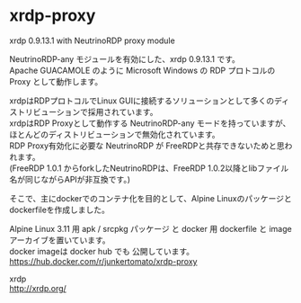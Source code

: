 # xrdp-proxy
xrdp 0.9.13.1 with NeutrinoRDP proxy module

NeutrinoRDP-any モジュールを有効にした、xrdp 0.9.13.1 です。  
Apache GUACAMOLE のように Microsoft Windows の RDP プロトコルのProxy として動作します。  
  
xrdpはRDPプロトコルでLinux GUIに接続するソリューションとして多くのディストリビューションで採用されています。  
xrdpはRDP Proxyとして動作する NeutrinoRDP-any モードを持っていますが、ほとんどのディストリビューションで無効化されています。  
RDP Proxy有効化に必要な NeutrinoRDP が FreeRDPと共存できないためと思われます。  
(FreeRDP 1.0.1 からforkしたNeutrinoRDPは、FreeRDP 1.0.2以降とlibファイル名が同じながらAPIが非互換です。)
  
  
そこで、主にdockerでのコンテナ化を目的として、Alpine Linuxのパッケージとdockerfileを作成しました。
  
Alpine Linux 3.11 用  apk / srcpkg パッケージ  と docker 用 dockerfile と image アーカイブを置いています。  
docker imageは docker hub でも 公開しています。  
https://hub.docker.com/r/junkertomato/xrdp-proxy
  
xrdp  
http://xrdp.org/
